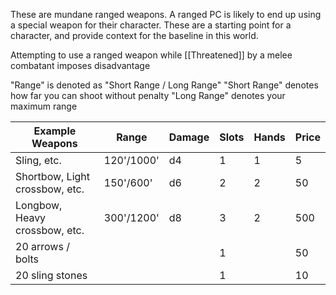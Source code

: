 These are mundane ranged weapons. A ranged PC is likely to end up using a special weapon for their character. These are a starting point for a character, and provide context for the baseline in this world. 

Attempting to use a ranged weapon while [[Threatened]] by a melee combatant imposes disadvantage

"Range" is denoted as "Short Range / Long Range"
"Short Range" denotes how far you can shoot without penalty
"Long Range" denotes your maximum range

| Example Weapons | Range | Damage | Slots | Hands | Price |
| ---- | ---- | ---- | ---- | ---- | ---- |
| Sling, etc. | 120'/1000' | d4 | 1 | 1 | 5 |
| Shortbow, Light crossbow, etc. | 150'/600' | d6 | 2 | 2 | 50 |
| Longbow, Heavy crossbow, etc. | 300'/1200' | d8 | 3 | 2 | 500 |
| 20 arrows / bolts |  |  | 1 |  | 50 |
| 20 sling stones |  |  | 1 |  | 10 |